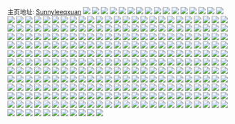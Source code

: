 主页地址: [Sunnyleeqxuan](https://weibo.com/u/5143387291) 
![](https://wx4.sinaimg.cn/mw2000/005C57Zxly1fwdxv5a8c7j32ds1sgu12.jpg) 
![](https://wx4.sinaimg.cn/mw2000/005C57Zxly1fwdxv9jblvj32ds1sgnpi.jpg) 
![](https://wx4.sinaimg.cn/mw2000/005C57Zxly1fwdbn1sokej32c02c0b2h.jpg) 
![](https://wx4.sinaimg.cn/mw2000/005C57Zxly1fwbk8ugiy2j32c0340e82.jpg) 
![](https://wx4.sinaimg.cn/mw2000/005C57Zxly1fwbk8wfpbfj32c0340npe.jpg) 
![](https://wx4.sinaimg.cn/mw2000/005C57Zxly1fwbk8ykei7j32c0340kjm.jpg) 
![](https://wx4.sinaimg.cn/mw2000/005C57Zxly1fw86enn5baj33402c0e82.jpg) 
![](https://wx4.sinaimg.cn/mw2000/005C57Zxly1fw86evqjr0j33402c0u0y.jpg) 
![](https://wx4.sinaimg.cn/mw2000/005C57Zxly1fw86ezvmqyj33402c0kjl.jpg) 
![](https://wx4.sinaimg.cn/mw2000/005C57Zxly1fw86f37lm2j322o3407q7.jpg) 
![](https://wx4.sinaimg.cn/mw2000/005C57Zxly1fw86g1o0m8j334022ob2b.jpg) 
![](https://wx4.sinaimg.cn/mw2000/005C57Zxly1fw86f59gt6j322o340x0f.jpg) 
![](https://wx4.sinaimg.cn/mw2000/005C57Zxly1fw7j5rqm7aj30qo0zk7wh.jpg) 
![](https://wx4.sinaimg.cn/mw2000/005C57Zxly1fw7j5sq3hzj30zk0qoe81.jpg) 
![](https://wx4.sinaimg.cn/mw2000/005C57Zxly1fw7j5qqkbzj30qo0zk7wh.jpg) 
![](https://wx4.sinaimg.cn/mw2000/005C57Zxly1fw193ccv5yj30zk0qotge.jpg) 
![](https://wx4.sinaimg.cn/mw2000/005C57Zxly1fvwkd4copbj30zk0qo7wh.jpg) 
![](https://wx4.sinaimg.cn/mw2000/005C57Zxly1fvwkd9nsebj32c0340npd.jpg) 
![](https://wx4.sinaimg.cn/mw2000/005C57Zxly1fvwkd5zm46j30qo0qo4nl.jpg) 
![](https://wx4.sinaimg.cn/mw2000/005C57Zxly1fvwkhrsv88j322o3407wh.jpg) 
![](https://wx4.sinaimg.cn/mw2000/005C57Zxly1fvwkd3c1anj30zk0qoe81.jpg) 
![](https://wx4.sinaimg.cn/mw2000/005C57Zxly1fvwkdbzerwj322o3404qp.jpg) 
![](https://wx4.sinaimg.cn/mw2000/005C57Zxly1fvwkdn7q34j30qo0zk7wh.jpg) 
![](https://wx4.sinaimg.cn/mw2000/005C57Zxly1fvwkdxr27cj30zk0qo4qp.jpg) 
![](https://wx4.sinaimg.cn/mw2000/005C57Zxly1fvwkdavfj1j32c0340e82.jpg) 
![](https://wx4.sinaimg.cn/mw2000/005C57Zxly1fvqu5vn7fpj33nd2qjhdv.jpg) 
![](https://wx4.sinaimg.cn/mw2000/005C57Zxly1fvqu5yl8f3j33nd2qj4qr.jpg) 
![](https://wx4.sinaimg.cn/mw2000/005C57Zxly1fvplat1mx6j30u00yk7ip.jpg) 
![](https://wx4.sinaimg.cn/mw2000/005C57Zxly1fvplbrctykj31hc1z44qp.jpg) 
![](https://wx4.sinaimg.cn/mw2000/005C57Zxly1fvplaw8t2rj30u00o4n9k.jpg) 
![](https://wx4.sinaimg.cn/mw2000/005C57Zxly1fvm7pcxz7fj32o03k0hdv.jpg) 
![](https://wx4.sinaimg.cn/mw2000/005C57Zxly1fvm7pfhs5lj33k02o01kz.jpg) 
![](https://wx4.sinaimg.cn/mw2000/005C57Zxly1fvm7pg5kicj30k00qowfz.jpg) 
![](https://wx4.sinaimg.cn/mw2000/005C57Zxly1fvm7wmewngj30qo0s6tbz.jpg) 
![](https://wx4.sinaimg.cn/mw2000/005C57Zxly1fvm7wmxbmhj30qo115q78.jpg) 
![](https://wx4.sinaimg.cn/mw2000/005C57Zxly1fvm7wnbyqgj30qo0ctq4d.jpg) 
![](https://wx4.sinaimg.cn/mw2000/005C57Zxly1fvkqy7j2fqj30rs23anpd.jpg) 
![](https://wx4.sinaimg.cn/mw2000/005C57Zxly1fvkqyba8v7j30rs58pqv7.jpg) 
![](https://wx4.sinaimg.cn/mw2000/005C57Zxly1fvkqygwbftj30pzcmt4qx.jpg) 
![](https://wx4.sinaimg.cn/mw2000/005C57Zxly1fvi3h0adkqj31400u0h4v.jpg) 
![](https://wx4.sinaimg.cn/mw2000/005C57Zxly1fvi3gx7xfjj30u014011d.jpg) 
![](https://wx4.sinaimg.cn/mw2000/005C57Zxly1fvi3gvtx41j31400u0n1a.jpg) 
![](https://wx4.sinaimg.cn/mw2000/005C57Zxly1fvi3gwdh80j313y0u0ae6.jpg) 
![](https://wx4.sinaimg.cn/mw2000/005C57Zxly1fvi3h8sfu2j30rs15m1a7.jpg) 
![](https://wx4.sinaimg.cn/mw2000/005C57Zxly1fvi3gz2xgtj313y0u0h7z.jpg) 
![](https://wx4.sinaimg.cn/mw2000/005C57Zxly1fvi3h3nfxsj31z41hc7wi.jpg) 
![](https://wx4.sinaimg.cn/mw2000/005C57Zxly1fvi3h24fayj31z41hc4qq.jpg) 
![](https://wx4.sinaimg.cn/mw2000/005C57Zxly1fvi3h56nqsj31z41hc1ky.jpg) 
![](https://wx4.sinaimg.cn/mw2000/005C57Zxly1fvgg5h7pnej31w02ioqv8.jpg) 
![](https://wx4.sinaimg.cn/mw2000/005C57Zxly1fvgg5jegjlj30u0140ass.jpg) 
![](https://wx4.sinaimg.cn/mw2000/005C57Zxly1fvgg5k6zzuj30u013y0x7.jpg) 
![](https://wx4.sinaimg.cn/mw2000/005C57Zxly1fvgg5kmjpej313y0u0gpu.jpg) 
![](https://wx4.sinaimg.cn/mw2000/005C57Zxly1fvgg5pnbhtj31w02io7wl.jpg) 
![](https://wx4.sinaimg.cn/mw2000/005C57Zxly1fvgg5ws4mxj32io1w0b2f.jpg) 
![](https://wx4.sinaimg.cn/mw2000/005C57Zxly1fvgeafk5gcj33k01og1kx.jpg) 
![](https://wx4.sinaimg.cn/mw2000/005C57Zxly1fvge8hxn7nj31hc0u0wjx.jpg) 
![](https://wx4.sinaimg.cn/mw2000/005C57Zxly1fvge8hdwznj31400u0jv4.jpg) 
![](https://wx4.sinaimg.cn/mw2000/005C57Zxly1fvfbfxtcj0j30qo06adgf.jpg) 
![](https://wx4.sinaimg.cn/mw2000/005C57Zxly1fvesuqrdxsj30xc18g1kx.jpg) 
![](https://wx4.sinaimg.cn/mw2000/005C57Zxly1fvesupe6x5j30rs0vah89.jpg) 
![](https://wx4.sinaimg.cn/mw2000/005C57Zxly1fvesuwb8opj32ip16uhdv.jpg) 
![](https://wx4.sinaimg.cn/mw2000/005C57Zxly1fvesusswg9j31410tzq6z.jpg) 
![](https://wx4.sinaimg.cn/mw2000/005C57Zxly1fvesus78uoj31900u0e7x.jpg) 
![](https://wx4.sinaimg.cn/mw2000/005C57Zxly1fvesut4doaj30m60chdgs.jpg) 
![](https://wx4.sinaimg.cn/mw2000/005C57Zxly1fvesur7rpwj30k00qowfz.jpg) 
![](https://wx4.sinaimg.cn/mw2000/005C57Zxly1fvesuwxsq6j30zk0k0acu.jpg) 
![](https://wx4.sinaimg.cn/mw2000/005C57Zxly1fvesuokyh5j30u00miwmg.jpg) 
![](https://wx4.sinaimg.cn/mw2000/005C57Zxly1fvb029kdfaj30mi0u0n43.jpg) 
![](https://wx4.sinaimg.cn/mw2000/005C57Zxly1fva81fbx6gj30rs15oh7w.jpg) 
![](https://wx4.sinaimg.cn/mw2000/005C57Zxly1fva7y5rrvbj30rs1qkkjl.jpg) 
![](https://wx4.sinaimg.cn/mw2000/005C57Zxly1fva7y89v02j30rs1axe81.jpg) 
![](https://wx4.sinaimg.cn/mw2000/005C57Zxly1fva7y8xxskj31hc0u0tce.jpg) 
![](https://wx4.sinaimg.cn/mw2000/005C57Zxly1fva7yab6ezj31400u0dmh.jpg) 
![](https://wx4.sinaimg.cn/mw2000/005C57Zxly1fva7y9k4v2j31hc0u00xc.jpg) 
![](https://wx4.sinaimg.cn/mw2000/005C57Zxly1fva7ycx25qj31400u0k03.jpg) 
![](https://wx4.sinaimg.cn/mw2000/005C57Zxly1fva7yc05hqj31400u0all.jpg) 
![](https://wx4.sinaimg.cn/mw2000/005C57Zxly1fva7yaw8q6j31hc0u0431.jpg) 
![](https://wx4.sinaimg.cn/mw2000/005C57Zxly1fv73knh52kj30xc18g4qp.jpg) 
![](https://wx4.sinaimg.cn/mw2000/005C57Zxly1fv73kxlqkwj31z41hchdt.jpg) 
![](https://wx4.sinaimg.cn/mw2000/005C57Zxly1fv73l6ir4lj31z41hchdt.jpg) 
![](https://wx4.sinaimg.cn/mw2000/005C57Zxly1fv73lla89sj31z41hchdt.jpg) 
![](https://wx4.sinaimg.cn/mw2000/005C57Zxly1fv73l2379vj31z41hcnpd.jpg) 
![](https://wx4.sinaimg.cn/mw2000/005C57Zxly1fv73m18nicj31hc1z4hdt.jpg) 
![](https://wx4.sinaimg.cn/mw2000/005C57Zxly1fv73mvt3voj31z41hcqv5.jpg) 
![](https://wx4.sinaimg.cn/mw2000/005C57Zxly1fv73kshrctj31z41hce81.jpg) 
![](https://wx4.sinaimg.cn/mw2000/005C57Zxly1fv73kibj69j30rs15o4mt.jpg) 
![](https://wx4.sinaimg.cn/mw2000/005C57Zxly1fv6vszhz48j31w02iokjq.jpg) 
![](https://wx4.sinaimg.cn/mw2000/005C57Zxly1fv6vtewi2sj31w02io1l2.jpg) 
![](https://wx4.sinaimg.cn/mw2000/005C57Zxly1fv6vtqob91j31vg2iob2c.jpg) 
![](https://wx4.sinaimg.cn/mw2000/005C57Zxly1fv60j7eaxtj31z41hc1ky.jpg) 
![](https://wx4.sinaimg.cn/mw2000/005C57Zxly1fv2h2x9d33j30rs1qie81.jpg) 
![](https://wx4.sinaimg.cn/mw2000/005C57Zxly1fv2h2yxr8ij31400u0b06.jpg) 
![](https://wx4.sinaimg.cn/mw2000/005C57Zxly1fv2h5lkg70j31hc1z4kjl.jpg) 
![](https://wx4.sinaimg.cn/mw2000/005C57Zxly1fv2h30masgj31400u0tw5.jpg) 
![](https://wx4.sinaimg.cn/mw2000/005C57Zxly1fv2h33deu8j31z41hcqv6.jpg) 
![](https://wx4.sinaimg.cn/mw2000/005C57Zxly1fv2h4ff8gsj31z41hc4qq.jpg) 
![](https://wx4.sinaimg.cn/mw2000/005C57Zxly1fv2h4sb8fvj31z41hcu0x.jpg) 
![](https://wx4.sinaimg.cn/mw2000/005C57Zxly1fv2h5tkbixj31z41hce81.jpg) 
![](https://wx4.sinaimg.cn/mw2000/005C57Zxly1fv2h66pkikj31z41hckjl.jpg) 
![](https://wx4.sinaimg.cn/mw2000/005C57Zxly1fv13my1l6ij30rs15o7vj.jpg) 
![](https://wx4.sinaimg.cn/mw2000/005C57Zxly1fuz3mhm7ffj30u01hch9m.jpg) 
![](https://wx4.sinaimg.cn/mw2000/005C57Zxly1fuz3mg9us3j30u014wgxh.jpg) 
![](https://wx4.sinaimg.cn/mw2000/005C57Zxly1fuz39uefx6j31z41hcx6p.jpg) 
![](https://wx4.sinaimg.cn/mw2000/005C57Zxly1fuz39wma6hj31z41hcx6p.jpg) 
![](https://wx4.sinaimg.cn/mw2000/005C57Zxly1fuz39pdbpvj31z41hcx6p.jpg) 
![](https://wx4.sinaimg.cn/mw2000/005C57Zxly1fuykzbpmnuj30u01sq4h9.jpg) 
![](https://wx4.sinaimg.cn/mw2000/005C57Zxly1fuwqy9y3duj30k00e775e.jpg) 
![](https://wx4.sinaimg.cn/mw2000/005C57Zxly1fuuh4c30mhj30qo0qb0wf.jpg) 
![](https://wx4.sinaimg.cn/mw2000/005C57Zxly1fuuh4cn97zj30qo0q9n0i.jpg) 
![](https://wx4.sinaimg.cn/mw2000/005C57Zxly1fuuh4d7h7qj30qo0qowho.jpg) 
![](https://wx4.sinaimg.cn/mw2000/005C57Zxly1furzxfgbbqj31o01o0e82.jpg) 
![](https://wx4.sinaimg.cn/mw2000/005C57Zxly1fuo5xoynzxj30u01hc1gm.jpg) 
![](https://wx4.sinaimg.cn/mw2000/005C57Zxly1fugbd7gk63j30qo0p3419.jpg) 
![](https://wx4.sinaimg.cn/mw2000/005C57Zxly1fuasyj6xzuj30rs1sq4qp.jpg) 
![](https://wx4.sinaimg.cn/mw2000/005C57Zxly1fuasykmvcqj30rs19sttc.jpg) 
![](https://wx4.sinaimg.cn/mw2000/005C57Zxly1fuahzki4bxj32cw1kmqv8.jpg) 
![](https://wx4.sinaimg.cn/mw2000/005C57Zxly1fuahzo259ij30rs1h44qp.jpg) 
![](https://wx4.sinaimg.cn/mw2000/005C57Zxly1fuahzmyt6zj31w12ipe85.jpg) 
![](https://wx4.sinaimg.cn/mw2000/005C57Zxly1fu79aw2fhsj30rs15o1kx.jpg) 
![](https://wx4.sinaimg.cn/mw2000/005C57Zxly1fu79axtppaj31z41hchdt.jpg) 
![](https://wx4.sinaimg.cn/mw2000/005C57Zxly1fu79awqhkgj30rs1rm4qp.jpg) 
![](https://wx4.sinaimg.cn/mw2000/005C57Zxgy1ftydxpugo7j31hc1z44qr.jpg) 
![](https://wx4.sinaimg.cn/mw2000/005C57Zxgy1ftydyjbtnmj31hc1z4u0y.jpg) 
![](https://wx4.sinaimg.cn/mw2000/005C57Zxgy1ftydzc0akwj31z41hcx6q.jpg) 
![](https://wx4.sinaimg.cn/mw2000/005C57Zxgy1ftye0mw0jgj31z41hc7wi.jpg) 
![](https://wx4.sinaimg.cn/mw2000/005C57Zxgy1ftye36fm11j31z41hc4qq.jpg) 
![](https://wx4.sinaimg.cn/mw2000/005C57Zxly1ftz2cv0n9mj31hc1z47wi.jpg) 
![](https://wx4.sinaimg.cn/mw2000/005C57Zxly1ftv2cb53ejj30u01404qp.jpg) 
![](https://wx4.sinaimg.cn/mw2000/005C57Zxly1ftv2gill4hj31z41hckjm.jpg) 
![](https://wx4.sinaimg.cn/mw2000/005C57Zxly1ftv2ccn56oj30u01407wh.jpg) 
![](https://wx4.sinaimg.cn/mw2000/005C57Zxly1fttccjpmynj33282aox6q.jpg) 
![](https://wx4.sinaimg.cn/mw2000/005C57Zxly1fttccmur5dj31hc1z41ky.jpg) 
![](https://wx4.sinaimg.cn/mw2000/005C57Zxly1fttccg84duj31z41hckjl.jpg) 
![](https://wx4.sinaimg.cn/mw2000/005C57Zxly1fthsuh98fuj30k00rzjsw.jpg) 
![](https://wx4.sinaimg.cn/mw2000/005C57Zxly1fthgi13d7bj307o0833z9.jpg) 
![](https://wx4.sinaimg.cn/mw2000/005C57Zxly1fthgi206bej307207ht9i.jpg) 
![](https://wx4.sinaimg.cn/mw2000/005C57Zxly1ftegjc4ihpj30qo0qo0v3.jpg) 
![](https://wx4.sinaimg.cn/mw2000/005C57Zxly1ft9tbdfgv8j315o15ou0x.jpg) 
![](https://wx4.sinaimg.cn/mw2000/005C57Zxly1ft9tbf1453j315o15ou0x.jpg) 
![](https://wx4.sinaimg.cn/mw2000/005C57Zxly1ft9tbgnt8dj315o15oqv5.jpg) 
![](https://wx4.sinaimg.cn/mw2000/005C57Zxly1ft8k52jdc8j30zk0qotey.jpg) 
![](https://wx4.sinaimg.cn/mw2000/005C57Zxly1ft8k53iw0nj30yd0qotho.jpg) 
![](https://wx4.sinaimg.cn/mw2000/005C57Zxly1ft8k547adpj30zk0qo0xt.jpg) 
![](https://wx4.sinaimg.cn/mw2000/005C57Zxly1ft7f98rfocj30zk0qowl8.jpg) 
![](https://wx4.sinaimg.cn/mw2000/005C57Zxly1ft6f123ifnj31hc1z4npd.jpg) 
![](https://wx4.sinaimg.cn/mw2000/005C57Zxly1ft5n60e0m5j31902i0e34.jpg) 
![](https://wx4.sinaimg.cn/mw2000/005C57Zxly1ft3z5vljbqj31901vix2s.jpg) 
![](https://wx4.sinaimg.cn/mw2000/005C57Zxly1ft1reuixdsj30u0127wir.jpg) 
![](https://wx4.sinaimg.cn/mw2000/005C57Zxly1fszxfjn2cpj32io1w01l2.jpg) 
![](https://wx4.sinaimg.cn/mw2000/005C57Zxly1fszxfmyel7j32io1w0kjp.jpg) 
![](https://wx4.sinaimg.cn/mw2000/005C57Zxly1fszxfqkvorj31w02iou10.jpg) 
![](https://wx4.sinaimg.cn/mw2000/005C57Zxly1fsq5uuwz2nj31w02iox6q.jpg) 
![](https://wx4.sinaimg.cn/mw2000/005C57Zxly1fsq5uxuc18j31w02ioqv6.jpg) 
![](https://wx4.sinaimg.cn/mw2000/005C57Zxly1fsq5uzui5ij31w02ioqv6.jpg) 
![](https://wx4.sinaimg.cn/mw2000/005C57Zxly1fspnxfe2boj31w02iob2d.jpg) 
![](https://wx4.sinaimg.cn/mw2000/005C57Zxly1fspnx7unitj31w02iokjo.jpg) 
![](https://wx4.sinaimg.cn/mw2000/005C57Zxly1fsm80y197nj30qo0qogp0.jpg) 
![](https://wx4.sinaimg.cn/mw2000/005C57Zxly1fskccqudd5j30qo0zkafe.jpg) 
![](https://wx4.sinaimg.cn/mw2000/005C57Zxly1fsfnkk9dekj32o02o04qs.jpg) 
![](https://wx4.sinaimg.cn/mw2000/005C57Zxly1fsfnkgn9mbj32o02o04qs.jpg) 
![](https://wx4.sinaimg.cn/mw2000/005C57Zxly1fsfnknn8uwj32o02o0b2c.jpg) 
![](https://wx4.sinaimg.cn/mw2000/005C57Zxly1fsfnkcdn82j32o02o0hdz.jpg) 
![](https://wx4.sinaimg.cn/mw2000/005C57Zxly1fsei2wuqwnj30zk0qo7ev.jpg) 
![](https://wx4.sinaimg.cn/mw2000/005C57Zxly1fsei4lze8pj30zk0qodp7.jpg) 
![](https://wx4.sinaimg.cn/mw2000/005C57Zxly1fsei3btqqgj30zk0qoq8t.jpg) 
![](https://wx4.sinaimg.cn/mw2000/005C57Zxly1fsei3k9kqgj30zk0qon6m.jpg) 
![](https://wx4.sinaimg.cn/mw2000/005C57Zxly1fsei49qvnfj30zk0qo0zi.jpg) 
![](https://wx4.sinaimg.cn/mw2000/005C57Zxly1fsei3tbfchj30qo0zkqaw.jpg) 
![](https://wx4.sinaimg.cn/mw2000/005C57Zxly1fsdzyxuve8j30np0hsjtq.jpg) 
![](https://wx4.sinaimg.cn/mw2000/005C57Zxly1fs9ftgx3s0j30u00u0abt.jpg) 
![](https://wx4.sinaimg.cn/mw2000/005C57Zxly1fs9fthe77fj30u00u0tak.jpg) 
![](https://wx4.sinaimg.cn/mw2000/005C57Zxly1fs9ftgearxj31z41hcnpd.jpg) 
![](https://wx4.sinaimg.cn/mw2000/005C57Zxly1fs8lswqyh9j31z41hchdt.jpg) 
![](https://wx4.sinaimg.cn/mw2000/005C57Zxly1fs8lsurt6dj31z41hcb29.jpg) 
![](https://wx4.sinaimg.cn/mw2000/005C57Zxly1fs8lsskhqxj31z41hcb29.jpg) 
![](https://wx4.sinaimg.cn/mw2000/005C57Zxly1fs6y2umfy2j313y0u0aeq.jpg) 
![](https://wx4.sinaimg.cn/mw2000/005C57Zxly1fs6y33h8iwj31z41hc7wh.jpg) 
![](https://wx4.sinaimg.cn/mw2000/005C57Zxly1fs6y373f6pj32io1w07wl.jpg) 
![](https://wx4.sinaimg.cn/mw2000/005C57Zxly1fs6y3aawbkj32io1w0x6t.jpg) 
![](https://wx4.sinaimg.cn/mw2000/005C57Zxly1fs6y2zmwboj31hc0u07wh.jpg) 
![](https://wx4.sinaimg.cn/mw2000/005C57Zxly1fs6y3cqyurj33282aoe84.jpg) 
![](https://wx4.sinaimg.cn/mw2000/005C57Zxly1fs6y2j1tfej335s1s04qq.jpg) 
![](https://wx4.sinaimg.cn/mw2000/005C57Zxly1fs6y2t3g9gj335s1s07wi.jpg) 
![](https://wx4.sinaimg.cn/mw2000/005C57Zxly1fs6y3k6fzjj31hc1z4qv5.jpg) 
![](https://wx4.sinaimg.cn/mw2000/005C57Zxly1frygvqlxkij31400qowww.jpg) 
![](https://wx4.sinaimg.cn/mw2000/005C57Zxly1frygvrakdsj31400qoqjr.jpg) 
![](https://wx4.sinaimg.cn/mw2000/005C57Zxly1frygvs3xpfj31400qotr3.jpg) 
![](https://wx4.sinaimg.cn/mw2000/005C57Zxly1fruafd68xej31901vinkx.jpg) 
![](https://wx4.sinaimg.cn/mw2000/005C57Zxly1fruafknyvwj31902i04pl.jpg) 
![](https://wx4.sinaimg.cn/mw2000/005C57Zxly1fruafsjscqj31902t9hdt.jpg) 
![](https://wx4.sinaimg.cn/mw2000/005C57Zxly1fruag5d4tpj31903r07wh.jpg) 
![](https://wx4.sinaimg.cn/mw2000/005C57Zxly1frubdiddc3j30u013yaf5.jpg) 
![](https://wx4.sinaimg.cn/mw2000/005C57Zxly1frubdjodk6j313w0tzgpn.jpg) 
![](https://wx4.sinaimg.cn/mw2000/005C57Zxly1frubdkg0ryj30u013ygq9.jpg) 
![](https://wx4.sinaimg.cn/mw2000/005C57Zxly1frubdlaryxj313y0u0792.jpg) 
![](https://wx4.sinaimg.cn/mw2000/005C57Zxly1frubedc846j32c03407wj.jpg) 
![](https://wx4.sinaimg.cn/mw2000/005C57Zxly1frp3zj11ihj31400u0gpu.jpg) 
![](https://wx4.sinaimg.cn/mw2000/005C57Zxly1frp3zls87sj33402c0hdv.jpg) 
![](https://wx4.sinaimg.cn/mw2000/005C57Zxly1fri8wsr7shj30u00mijxa.jpg) 
![](https://wx4.sinaimg.cn/mw2000/005C57Zxly1fri8woxyv5j30u00min4v.jpg) 
![](https://wx4.sinaimg.cn/mw2000/005C57Zxly1fri8wrg9xbj30u0140k0s.jpg) 
![](https://wx4.sinaimg.cn/mw2000/005C57Zxly1frf9yvo8i4j30qo0zkwis.jpg) 
![](https://wx4.sinaimg.cn/mw2000/005C57Zxly1fraw982fm4j31hc0u01kx.jpg) 
![](https://wx4.sinaimg.cn/mw2000/005C57Zxly1fraw9mz324j31400u0q89.jpg) 
![](https://wx4.sinaimg.cn/mw2000/005C57Zxly1fraw9ajtfnj31400u044x.jpg) 
![](https://wx4.sinaimg.cn/mw2000/005C57Zxly1fraw9blpsoj31410tz0x6.jpg) 
![](https://wx4.sinaimg.cn/mw2000/005C57Zxly1fraw9hbpw2j31z41hcnpd.jpg) 
![](https://wx4.sinaimg.cn/mw2000/005C57Zxly1fraw9lshrvj31hc1z4e81.jpg) 
![](https://wx4.sinaimg.cn/mw2000/005C57Zxly1fr9wokdfvaj31hc1z47wh.jpg) 
![](https://wx4.sinaimg.cn/mw2000/005C57Zxly1fr9wputztxj32io1w04qu.jpg) 
![](https://wx4.sinaimg.cn/mw2000/005C57Zxly1fr9wq5ll03j31hc1z44qp.jpg) 
![](https://wx4.sinaimg.cn/mw2000/005C57Zxly1fr9wqfydg4j31z41hchdt.jpg) 
![](https://wx4.sinaimg.cn/mw2000/005C57Zxly1fr9wqts4knj31z41hce81.jpg) 
![](https://wx4.sinaimg.cn/mw2000/005C57Zxly1fr9wri13nkj31401hchdt.jpg) 
![](https://wx4.sinaimg.cn/mw2000/005C57Zxly1fr8lvhy0p3j32io1w0b2f.jpg) 
![](https://wx4.sinaimg.cn/mw2000/005C57Zxly1fr8lyyu1l7j32io1w04qv.jpg) 
![](https://wx4.sinaimg.cn/mw2000/005C57Zxly1fr8lzcx2dtj31z41hckjl.jpg) 
![](https://wx4.sinaimg.cn/mw2000/005C57Zxly1fr8lzsf381j31z41hcnpd.jpg) 
![](https://wx4.sinaimg.cn/mw2000/005C57Zxly1fr8m192w45j33402c0u11.jpg) 
![](https://wx4.sinaimg.cn/mw2000/005C57Zxly1fr8m3at8w7j33402c0u10.jpg) 
![](https://wx4.sinaimg.cn/mw2000/005C57Zxly1fr8m3q07z6j31z41hc1ky.jpg) 
![](https://wx4.sinaimg.cn/mw2000/005C57Zxly1fr8m46bv34j31z41hcb29.jpg) 
![](https://wx4.sinaimg.cn/mw2000/005C57Zxly1fr8m4e6o3uj31z41hc7wh.jpg) 
![](https://wx4.sinaimg.cn/mw2000/005C57Zxly1fr3idpjbrkj30zk0qodok.jpg) 
![](https://wx4.sinaimg.cn/mw2000/005C57Zxly1fr1ai24p5bj30u01hctzq.jpg) 
![](https://wx4.sinaimg.cn/mw2000/005C57Zxly1fr1aid75ooj30k00q23zx.jpg) 
![](https://wx4.sinaimg.cn/mw2000/005C57Zxly1fr1ai5qrpwj30k00zktl7.jpg) 
![](https://wx4.sinaimg.cn/mw2000/005C57Zxly1fr1aihgpa1j30k00zkwha.jpg) 
![](https://wx4.sinaimg.cn/mw2000/005C57Zxly1fr1aical83j30rs15o0wu.jpg) 
![](https://wx4.sinaimg.cn/mw2000/005C57Zxly1fr1aig5t9qj30k00zkn0u.jpg) 
![](https://wx4.sinaimg.cn/mw2000/005C57Zxly1fr1ai87cnjj30u01hc11h.jpg) 
![](https://wx4.sinaimg.cn/mw2000/005C57Zxly1fr1aiewp1sj31071ibq70.jpg) 
![](https://wx4.sinaimg.cn/mw2000/005C57Zxly1fr1aiawuvoj30u01hctgg.jpg) 
![](https://wx4.sinaimg.cn/mw2000/005C57Zxly1fqw9x1vnnfj31z41hc1ky.jpg) 
![](https://wx4.sinaimg.cn/mw2000/005C57Zxly1fqw9x3kpu9j31z41hckjl.jpg) 
![](https://wx4.sinaimg.cn/mw2000/005C57Zxly1fqluqt7iy1j31w02ioe85.jpg) 
![](https://wx4.sinaimg.cn/mw2000/005C57Zxly1fqluqw5ju9j31w02ioqv8.jpg) 
![](https://wx4.sinaimg.cn/mw2000/005C57Zxly1fqluqz07ntj31w02ionpg.jpg) 
![](https://wx4.sinaimg.cn/mw2000/005C57Zxly1fqhs2twsy0j31w02iox6s.jpg) 
![](https://wx4.sinaimg.cn/mw2000/005C57Zxly1fqhs2zdro1j31w02ionpi.jpg) 
![](https://wx4.sinaimg.cn/mw2000/005C57Zxly1fqhs32sgduj31w02iou12.jpg) 
![](https://wx4.sinaimg.cn/mw2000/005C57Zxly1fqexkomw1dj30u0140dkd.jpg) 
![](https://wx4.sinaimg.cn/mw2000/005C57Zxly1fqexkvtghjj30u0140wj4.jpg) 
![](https://wx4.sinaimg.cn/mw2000/005C57Zxly1fqexl2bwvdj30u01syaij.jpg) 
![](https://wx4.sinaimg.cn/mw2000/005C57Zxly1fqexl8a99cj312a0u0tgf.jpg) 
![](https://wx4.sinaimg.cn/mw2000/005C57Zxly1fqexlhsfgrj31hc1z4b29.jpg) 
![](https://wx4.sinaimg.cn/mw2000/005C57Zxly1fqexm80ca5j31hc1z47wh.jpg) 
![](https://wx4.sinaimg.cn/mw2000/005C57Zxly1fqdp4mbtcej30u0140trw.jpg) 
![](https://wx4.sinaimg.cn/mw2000/005C57Zxly1fqdp6035dhj31z41hcu0x.jpg) 
![](https://wx4.sinaimg.cn/mw2000/005C57Zxly1fqdp630d5oj30u00u041j.jpg) 
![](https://wx4.sinaimg.cn/mw2000/005C57Zxly1fq914zew7gj30u00u07dw.jpg) 
![](https://wx4.sinaimg.cn/mw2000/005C57Zxly1fq914yh5qhj30u00u0119.jpg) 
![](https://wx4.sinaimg.cn/mw2000/005C57Zxly1fq914xshq6j30u00u0tiy.jpg) 
![](https://wx4.sinaimg.cn/mw2000/005C57Zxly1fq915n7g5ij30qo0qok19.jpg) 
![](https://wx4.sinaimg.cn/mw2000/005C57Zxly1fq9158o89yj31hc0u00uw.jpg) 
![](https://wx4.sinaimg.cn/mw2000/005C57Zxly1fq915c4g6tj31hc0u07b0.jpg) 
![](https://wx4.sinaimg.cn/mw2000/005C57Zxly1fq61m216k4j30u01hc47y.jpg) 
![](https://wx4.sinaimg.cn/mw2000/005C57Zxly1fq1jbeubv0j30qo0qoad5.jpg) 
![](https://wx4.sinaimg.cn/mw2000/005C57Zxly1fq1jbfeg4sj30qo0qo76w.jpg) 
![](https://wx4.sinaimg.cn/mw2000/005C57Zxly1fprp1ufnnpj31z41hc7wh.jpg) 
![](https://wx4.sinaimg.cn/mw2000/005C57Zxly1fprp1w2v3nj31hc1z44qp.jpg) 
![](https://wx4.sinaimg.cn/mw2000/005C57Zxly1fprp1wroizj30u01hc0uy.jpg) 
![](https://wx4.sinaimg.cn/mw2000/005C57Zxly1fprp1y3s1wj31hc1z4u04.jpg) 
![](https://wx4.sinaimg.cn/mw2000/005C57Zxly1fprp1ysud2j30u00u0myw.jpg) 
![](https://wx4.sinaimg.cn/mw2000/005C57Zxly1fprp205oruj31z41hcqtc.jpg) 
![](https://wx4.sinaimg.cn/mw2000/005C57Zxly1fpp1yuvhn7j31z41hcb29.jpg) 
![](https://wx4.sinaimg.cn/mw2000/005C57Zxly1fpp1zs185hj31z41hc7wh.jpg) 
![](https://wx4.sinaimg.cn/mw2000/005C57Zxly1fpp1z75285j31hc1z4np8.jpg) 
![](https://wx4.sinaimg.cn/mw2000/005C57Zxly1fpln5eqvwyj32o03k07wl.jpg) 
![](https://wx4.sinaimg.cn/mw2000/005C57Zxly1fpln5haqnxj31z41hce81.jpg) 
![](https://wx4.sinaimg.cn/mw2000/005C57Zxly1fpln5g5wglj31z41hckjl.jpg) 
![](https://wx4.sinaimg.cn/mw2000/005C57Zxly1fpln5isedrj31hc1z4b2a.jpg) 
![](https://wx4.sinaimg.cn/mw2000/005C57Zxly1fpln5m1irfj32io1w0e85.jpg) 
![](https://wx4.sinaimg.cn/mw2000/005C57Zxly1fpln5jmy11j31z41hcqrr.jpg) 
![](https://wx4.sinaimg.cn/mw2000/005C57Zxly1fpjloqm8ywj31z41hc4qp.jpg) 
![](https://wx4.sinaimg.cn/mw2000/005C57Zxly1fpjlorun98j31z41hc1kx.jpg) 
![](https://wx4.sinaimg.cn/mw2000/005C57Zxly1fpieehau59j30qo0zkn23.jpg) 
![](https://wx4.sinaimg.cn/mw2000/005C57Zxly1fpgwhj3ylyj31cy0u01kx.jpg) 
![](https://wx4.sinaimg.cn/mw2000/005C57Zxly1fpgwhk47cmj31900u01kx.jpg) 
![](https://wx4.sinaimg.cn/mw2000/005C57Zxly1fpf1bl09e4j31hc1z4e81.jpg) 
![](https://wx4.sinaimg.cn/mw2000/005C57Zxly1fpf1e09kttj32io1w0kjp.jpg) 
![](https://wx4.sinaimg.cn/mw2000/005C57Zxly1fpchi2uxcej31z41hcqv5.jpg) 
![](https://wx4.sinaimg.cn/mw2000/005C57Zxly1fpchi44xb7j31hc1z4qv5.jpg) 
![](https://wx4.sinaimg.cn/mw2000/005C57Zxly1fpchi5nruoj31hc1z4x6p.jpg) 
![](https://wx4.sinaimg.cn/mw2000/005C57Zxly1fpchi6jsonj30u01hc4qp.jpg) 
![](https://wx4.sinaimg.cn/mw2000/005C57Zxly1fpbl2ppes2j30zk0qok0i.jpg) 
![](https://wx4.sinaimg.cn/mw2000/005C57Zxly1fpac2rh07ej32o02o0npg.jpg) 
![](https://wx4.sinaimg.cn/mw2000/005C57Zxly1fp5rswgy91j31w02iob2d.jpg) 
![](https://wx4.sinaimg.cn/mw2000/005C57Zxly1fp5rt12yifj32io1w0e86.jpg) 
![](https://wx4.sinaimg.cn/mw2000/005C57Zxly1fp5rt2wkroj31z41hckjl.jpg) 
![](https://wx4.sinaimg.cn/mw2000/005C57Zxly1fp5rt4mcsrj31hc1z4b29.jpg) 
![](https://wx4.sinaimg.cn/mw2000/005C57Zxly1fp5rtbfuxij31401hc4qq.jpg) 
![](https://wx4.sinaimg.cn/mw2000/005C57Zxly1fp5rt5va5pj31hc1z47wh.jpg) 
![](https://wx4.sinaimg.cn/mw2000/005C57Zxly1fp5rt7sa81j31401hcnpd.jpg) 
![](https://wx4.sinaimg.cn/mw2000/005C57Zxly1fp5rt9jajbj31hc140x6p.jpg) 
![](https://wx4.sinaimg.cn/mw2000/005C57Zxly1fp5rtepzy5j31hc1407wi.jpg) 
![](https://wx4.sinaimg.cn/mw2000/005C57Zxly1fp4nm5wnqjj30qo0zkaeg.jpg) 
![](https://wx4.sinaimg.cn/mw2000/005C57Zxly1fp4nlz0abkj30qo0zkwjc.jpg) 
![](https://wx4.sinaimg.cn/mw2000/005C57Zxly1fp4nm70eifj30qo0zkdju.jpg) 
![](https://wx4.sinaimg.cn/mw2000/005C57Zxly1fp14br8kvbj31w02iob2d.jpg) 
![](https://wx4.sinaimg.cn/mw2000/005C57Zxly1foxmlgifp2j31z41hcb29.jpg) 
![](https://wx4.sinaimg.cn/mw2000/005C57Zxly1foxmlheoozj31z41hcb29.jpg) 
